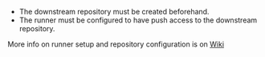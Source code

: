 - The downstream repository must be created beforehand.
- The runner must be configured to have push access to the downstream repository.

More info on runner setup and repository configuration is on [Wiki](https://wiki.autodesk.com/display/GEN/Dynamo+Reusable+Workflows+and+Composite+Actions)
